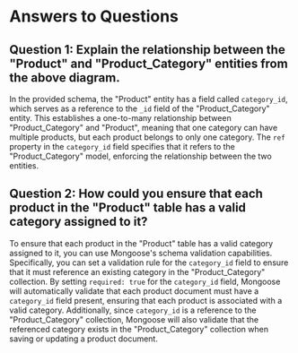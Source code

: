 # Answers to Questions

## Question 1: Explain the relationship between the "Product" and "Product_Category" entities from the above diagram.

In the provided schema, the "Product" entity has a field called `category_id`, which serves as a reference to the `_id` field of the "Product_Category" entity. This establishes a one-to-many relationship between "Product_Category" and "Product", meaning that one category can have multiple products, but each product belongs to only one category. The `ref` property in the `category_id` field specifies that it refers to the "Product_Category" model, enforcing the relationship between the two entities.

## Question 2: How could you ensure that each product in the "Product" table has a valid category assigned to it?

To ensure that each product in the "Product" table has a valid category assigned to it, you can use Mongoose's schema validation capabilities. Specifically, you can set a validation rule for the `category_id` field to ensure that it must reference an existing category in the "Product_Category" collection. By setting `required: true` for the `category_id` field, Mongoose will automatically validate that each product document must have a `category_id` field present, ensuring that each product is associated with a valid category. Additionally, since `category_id` is a reference to the "Product_Category" collection, Mongoose will also validate that the referenced category exists in the "Product_Category" collection when saving or updating a product document.
